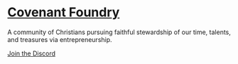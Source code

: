 # [Covenant Foundry](https://covenantfoundry.com/)

A community of Christians pursuing faithful stewardship of our time, talents, and treasures via entrepreneurship.

[Join the Discord](https://discord.gg/JcWQNBXH42)
